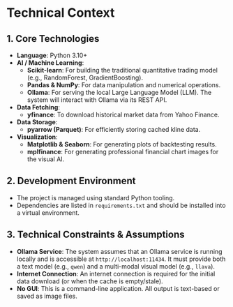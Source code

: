 # Technical Context

## 1. Core Technologies
- **Language**: Python 3.10+
- **AI / Machine Learning**:
    - **Scikit-learn**: For building the traditional quantitative trading model (e.g., RandomForest, GradientBoosting).
    - **Pandas & NumPy**: For data manipulation and numerical operations.
    - **Ollama**: For serving the local Large Language Model (LLM). The system will interact with Ollama via its REST API.
- **Data Fetching**:
    - **yfinance**: To download historical market data from Yahoo Finance.
- **Data Storage**:
    - **pyarrow (Parquet)**: For efficiently storing cached kline data.
- **Visualization**:
    - **Matplotlib & Seaborn**: For generating plots of backtesting results.
    - **mplfinance**: For generating professional financial chart images for the visual AI.

## 2. Development Environment
- The project is managed using standard Python tooling.
- Dependencies are listed in `requirements.txt` and should be installed into a virtual environment.

## 3. Technical Constraints & Assumptions
- **Ollama Service**: The system assumes that an Ollama service is running locally and is accessible at `http://localhost:11434`. It must provide both a text model (e.g., `qwen`) and a multi-modal visual model (e.g., `llava`).
- **Internet Connection**: An internet connection is required for the initial data download (or when the cache is empty/stale).
- **No GUI**: This is a command-line application. All output is text-based or saved as image files.
